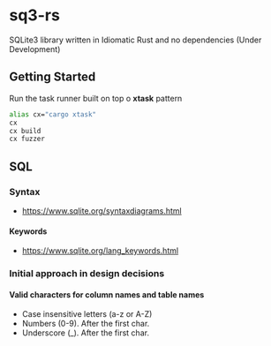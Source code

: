 # sq3-rs

SQLite3 library written in Idiomatic Rust and no dependencies (Under Development) 

## Getting Started

Run the task runner built on top o **xtask** pattern

```sh
alias cx="cargo xtask"
cx 
cx build
cx fuzzer
```

## SQL

### Syntax

- https://www.sqlite.org/syntaxdiagrams.html

#### Keywords

- https://www.sqlite.org/lang_keywords.html


### Initial approach in design decisions

#### Valid characters for column names and table names
- Case insensitive letters (a-z or A-Z)
- Numbers (0-9). After the first char.
- Underscore (_). After the first char.
